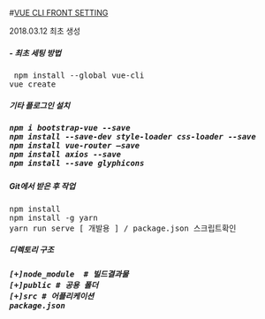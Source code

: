 #<u>VUE CLI FRONT SETTING</u>

2018.03.12 최초 생성

<h5>- 최초 세팅 방법</h5>
<pre>
 npm install --global vue-cli
vue create <preject_name>
</pre>

<h5>기타 플로그인 설치<h5>
<pre>
npm i bootstrap-vue --save
npm install --save-dev style-loader css-loader --save
npm install vue-router —save
npm install axios --save
npm install --save glyphicons
</pre>

<h5>Git에서 받은 후 작업</h5>
<pre>
npm install 
npm install -g yarn
yarn run serve [ 개발용 ] / package.json 스크립트확인
</pre>

<h5>디렉토리 구조<h5>
<pre>
[+]node_module  # 빌드결과물
[+]public # 공용 폴더
[+]src # 어플리케이션
package.json
</pre>